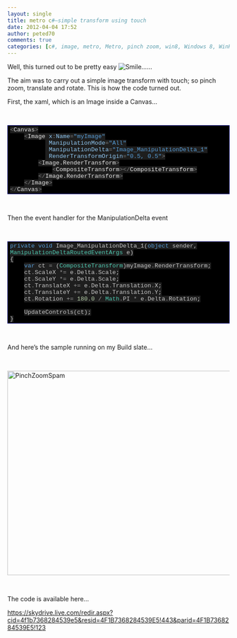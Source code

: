 ```yaml
---
layout: single
title: metro c#–simple transform using touch
date: 2012-04-04 17:52
author: peted70
comments: true
categories: [c#, image, metro, Metro, pinch zoom, win8, Windows 8, WinRT, winrt, xaml]
---
```

<p>Well, this turned out to be pretty easy <img style="border-style:none;" class="wlEmoticon wlEmoticon-smile" alt="Smile" src="http://peted.azurewebsites.net/wp-content/uploads/2012/04/wlemoticon-smile.png" />……</p>  <p>The aim was to carry out a simple image transform with touch; so pinch zoom, translate and rotate. This is how the code turned out.</p>  <p>First, the xaml, which is an Image inside a Canvas…</p>  <p>&#160;</p>  <p>   <div style="margin:0;display:inline;float:none;padding:0;" id="scid:9ce6104f-a9aa-4a17-a79f-3a39532ebf7c:ac1ec7d9-4a44-4a81-ae49-5aefa1a7be71" class="wlWriterEditableSmartContent"> <div style="border:#000080 1px solid;color:#000;font-family:'Courier New', Courier, Monospace;font-size:10pt;"> <div style="background-color:#000000;overflow:auto;padding:2px 5px;"><span style="background:#1e1e1e;color:#ababab;"></span><span style="background:#1e1e1e;color:#808080;">&lt;</span><span style="background:#1e1e1e;color:#e6e6e6;">Canvas</span><span style="background:#1e1e1e;color:#808080;">&gt;</span><br>     <span style="background:#1e1e1e;color:#ababab;"></span><span style="background:#1e1e1e;color:#808080;">&lt;</span><span style="background:#1e1e1e;color:#e6e6e6;">Image</span><span style="background:#1e1e1e;color:#92caf4;"> x</span><span style="background:#1e1e1e;color:#808080;">:</span><span style="background:#1e1e1e;color:#92caf4;">Name</span><span style="background:#1e1e1e;color:#808080;">=</span><span style="background:#1e1e1e;color:#569cd6;">&quot;myImage&quot;</span><br>           <span style="background:#1e1e1e;color:#c8c8c8;"></span><span style="background:#1e1e1e;color:#92caf4;"> ManipulationMode</span><span style="background:#1e1e1e;color:#808080;">=</span><span style="background:#1e1e1e;color:#569cd6;">&quot;All&quot;</span><br>           <span style="background:#1e1e1e;color:#c8c8c8;"></span><span style="background:#1e1e1e;color:#92caf4;"> ManipulationDelta</span><span style="background:#1e1e1e;color:#808080;">=</span><span style="background:#1e1e1e;color:#569cd6;">&quot;Image_ManipulationDelta_1&quot;</span><br>           <span style="background:#1e1e1e;color:#c8c8c8;"></span><span style="background:#1e1e1e;color:#92caf4;"> RenderTransformOrigin</span><span style="background:#1e1e1e;color:#808080;">=</span><span style="background:#1e1e1e;color:#569cd6;">&quot;0.5, 0.5&quot;</span><span style="background:#1e1e1e;color:#808080;">&gt;</span><br>         <span style="background:#1e1e1e;color:#ababab;"></span><span style="background:#1e1e1e;color:#808080;">&lt;</span><span style="background:#1e1e1e;color:#e6e6e6;">Image.RenderTransform</span><span style="background:#1e1e1e;color:#808080;">&gt;</span><br>             <span style="background:#1e1e1e;color:#ababab;"></span><span style="background:#1e1e1e;color:#808080;">&lt;</span><span style="background:#1e1e1e;color:#e6e6e6;">CompositeTransform</span><span style="background:#1e1e1e;color:#808080;">&gt;&lt;/</span><span style="background:#1e1e1e;color:#e6e6e6;">CompositeTransform</span><span style="background:#1e1e1e;color:#808080;">&gt;</span><br>         <span style="background:#1e1e1e;color:#ababab;"></span><span style="background:#1e1e1e;color:#808080;">&lt;/</span><span style="background:#1e1e1e;color:#e6e6e6;">Image.RenderTransform</span><span style="background:#1e1e1e;color:#808080;">&gt;</span><br>     <span style="background:#1e1e1e;color:#ababab;"></span><span style="background:#1e1e1e;color:#808080;">&lt;/</span><span style="background:#1e1e1e;color:#e6e6e6;">Image</span><span style="background:#1e1e1e;color:#808080;">&gt;</span><br> <span style="background:#1e1e1e;color:#ababab;"></span><span style="background:#1e1e1e;color:#808080;">&lt;/</span><span style="background:#1e1e1e;color:#e6e6e6;">Canvas</span><span style="background:#1e1e1e;color:#808080;">&gt;</span></div> </div> </div> </p>  <p>&#160;</p>  <p>Then the event handler for the ManipulationDelta event</p>  <p>&#160;</p>  <div style="margin:0;display:inline;float:none;padding:0;" id="scid:9ce6104f-a9aa-4a17-a79f-3a39532ebf7c:cc1777be-c670-4448-889a-f1de3e0a6a8f" class="wlWriterEditableSmartContent"> <div style="border:#000080 1px solid;color:#000;font-family:'Courier New', Courier, Monospace;font-size:10pt;"> <div style="background-color:#000000;overflow:auto;padding:2px 5px;"><span style="background:#1e1e1e;color:#c8c8c8;"></span><span style="background:#1e1e1e;color:#569cd6;">private</span><span style="background:#1e1e1e;color:#c8c8c8;"> </span><span style="background:#1e1e1e;color:#569cd6;">void</span><span style="background:#1e1e1e;color:#c8c8c8;"> Image_ManipulationDelta_1(</span><span style="background:#1e1e1e;color:#569cd6;">object</span><span style="background:#1e1e1e;color:#c8c8c8;"> sender, </span><span style="background:#1e1e1e;color:#4ec9b0;">ManipulationDeltaRoutedEventArgs</span><span style="background:#1e1e1e;color:#c8c8c8;"> e)</span><br> <span style="background:#1e1e1e;color:#c8c8c8;">{</span><br>     <span style="background:#1e1e1e;color:#c8c8c8;"></span><span style="background:#1e1e1e;color:#569cd6;">var</span><span style="background:#1e1e1e;color:#c8c8c8;"> ct </span><span style="background:#1e1e1e;color:#9b9b9b;">=</span><span style="background:#1e1e1e;color:#c8c8c8;"> (</span><span style="background:#1e1e1e;color:#4ec9b0;">CompositeTransform</span><span style="background:#1e1e1e;color:#c8c8c8;">)myImage</span><span style="background:#1e1e1e;color:#9b9b9b;">.</span><span style="background:#1e1e1e;color:#c8c8c8;">RenderTransform;</span><br>     <span style="background:#1e1e1e;color:#c8c8c8;">ct</span><span style="background:#1e1e1e;color:#9b9b9b;">.</span><span style="background:#1e1e1e;color:#c8c8c8;">ScaleX </span><span style="background:#1e1e1e;color:#9b9b9b;">*=</span><span style="background:#1e1e1e;color:#c8c8c8;"> e</span><span style="background:#1e1e1e;color:#9b9b9b;">.</span><span style="background:#1e1e1e;color:#c8c8c8;">Delta</span><span style="background:#1e1e1e;color:#9b9b9b;">.</span><span style="background:#1e1e1e;color:#c8c8c8;">Scale;</span><br>     <span style="background:#1e1e1e;color:#c8c8c8;">ct</span><span style="background:#1e1e1e;color:#9b9b9b;">.</span><span style="background:#1e1e1e;color:#c8c8c8;">ScaleY </span><span style="background:#1e1e1e;color:#9b9b9b;">*=</span><span style="background:#1e1e1e;color:#c8c8c8;"> e</span><span style="background:#1e1e1e;color:#9b9b9b;">.</span><span style="background:#1e1e1e;color:#c8c8c8;">Delta</span><span style="background:#1e1e1e;color:#9b9b9b;">.</span><span style="background:#1e1e1e;color:#c8c8c8;">Scale;</span><br>     <span style="background:#1e1e1e;color:#c8c8c8;">ct</span><span style="background:#1e1e1e;color:#9b9b9b;">.</span><span style="background:#1e1e1e;color:#c8c8c8;">TranslateX </span><span style="background:#1e1e1e;color:#9b9b9b;">+=</span><span style="background:#1e1e1e;color:#c8c8c8;"> e</span><span style="background:#1e1e1e;color:#9b9b9b;">.</span><span style="background:#1e1e1e;color:#c8c8c8;">Delta</span><span style="background:#1e1e1e;color:#9b9b9b;">.</span><span style="background:#1e1e1e;color:#c8c8c8;">Translation</span><span style="background:#1e1e1e;color:#9b9b9b;">.</span><span style="background:#1e1e1e;color:#c8c8c8;">X;</span><br>     <span style="background:#1e1e1e;color:#c8c8c8;">ct</span><span style="background:#1e1e1e;color:#9b9b9b;">.</span><span style="background:#1e1e1e;color:#c8c8c8;">TranslateY </span><span style="background:#1e1e1e;color:#9b9b9b;">+=</span><span style="background:#1e1e1e;color:#c8c8c8;"> e</span><span style="background:#1e1e1e;color:#9b9b9b;">.</span><span style="background:#1e1e1e;color:#c8c8c8;">Delta</span><span style="background:#1e1e1e;color:#9b9b9b;">.</span><span style="background:#1e1e1e;color:#c8c8c8;">Translation</span><span style="background:#1e1e1e;color:#9b9b9b;">.</span><span style="background:#1e1e1e;color:#c8c8c8;">Y;</span><br>     <span style="background:#1e1e1e;color:#c8c8c8;">ct</span><span style="background:#1e1e1e;color:#9b9b9b;">.</span><span style="background:#1e1e1e;color:#c8c8c8;">Rotation </span><span style="background:#1e1e1e;color:#9b9b9b;">+=</span><span style="background:#1e1e1e;color:#c8c8c8;"> </span><span style="background:#1e1e1e;color:#b5cea8;">180.0</span><span style="background:#1e1e1e;color:#c8c8c8;"> </span><span style="background:#1e1e1e;color:#9b9b9b;">/</span><span style="background:#1e1e1e;color:#c8c8c8;"> </span><span style="background:#1e1e1e;color:#4ec9b0;">Math</span><span style="background:#1e1e1e;color:#9b9b9b;">.</span><span style="background:#1e1e1e;color:#c8c8c8;">PI </span><span style="background:#1e1e1e;color:#9b9b9b;">*</span><span style="background:#1e1e1e;color:#c8c8c8;"> e</span><span style="background:#1e1e1e;color:#9b9b9b;">.</span><span style="background:#1e1e1e;color:#c8c8c8;">Delta</span><span style="background:#1e1e1e;color:#9b9b9b;">.</span><span style="background:#1e1e1e;color:#c8c8c8;">Rotation;</span><br> <br>     <span style="background:#1e1e1e;color:#c8c8c8;">UpdateControls(ct);</span><br> <span style="background:#1e1e1e;color:#c8c8c8;">}</span></div> </div> </div>  <p>&#160;</p>  <p>And here’s the sample running on my Build slate…</p>  <p>&#160;</p>  <p><a href="http://peted.azurewebsites.net/wp-content/uploads/2012/04/pinchzoomspam.jpg"><img style="background-image:none;border-bottom:0;border-left:0;padding-left:0;padding-right:0;display:block;float:none;margin-left:auto;border-top:0;margin-right:auto;border-right:0;padding-top:0;" title="PinchZoomSpam" border="0" alt="PinchZoomSpam" src="http://peted.azurewebsites.net/wp-content/uploads/2012/04/pinchzoomspam_thumb.jpg" width="592" height="463" /></a></p>  <p>&#160;</p>  <p>The code is available here…</p>  <p><a title="https://skydrive.live.com/redir.aspx?cid=4f1b7368284539e5&amp;resid=4F1B7368284539E5!443&amp;parid=4F1B7368284539E5!123" href="https://skydrive.live.com/redir.aspx?cid=4f1b7368284539e5&amp;resid=4F1B7368284539E5!443&amp;parid=4F1B7368284539E5!123">https://skydrive.live.com/redir.aspx?cid=4f1b7368284539e5&amp;resid=4F1B7368284539E5!443&amp;parid=4F1B7368284539E5!123</a></p>
